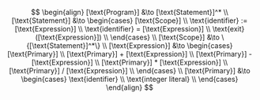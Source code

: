 $$
\begin{align}
  [\text{Program}] &\to [\text{Statement}]^* \\
  [\text{Statement}] &\to
  \begin{cases}
    [\text{Scope}] \\
    \text{identifier} := [\text{Expression}] \\
    \text{identifier} = [\text{Expression}] \\
    \text{exit}([\text{Expression}]) \\
  \end{cases} \\
  [\text{Scope}] &\to \{[\text{Statement}]^*\} \\
  [\text{Expression}] &\to
  \begin{cases}
    [\text{Primary}] \\
    [\text{Primary}] + [\text{Expression}] \\
    [\text{Primary}] - [\text{Expression}] \\
    [\text{Primary}] * [\text{Expression}] \\
    [\text{Primary}] / [\text{Expression}] \\
  \end{cases} \\
  [\text{Primary}] &\to
  \begin{cases}
    \text{identifier} \\
    \text{integer literal} \\
  \end{cases}
\end{align}
$$
